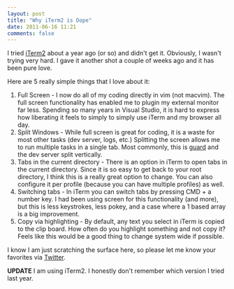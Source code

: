```yaml
---
layout: post
title: "Why iTerm2 is Dope"
date: 2011-06-16 11:21
comments: false
---
```


I tried [iTerm2](http://www.iterm2.com/) about a year ago (or so) and didn't get it. Obviously, I wasn't trying very hard. I gave it another shot a couple of weeks ago and it has been pure love. 

Here are 5 really simple things that I love about it: 

<!--more-->

1.  Full Screen - I now do all of my coding directly in vim (not macvim). The full screen functionality has enabled me to plugin my external monitor far less. Spending so many years in Visual Studio, it is hard to express how liberating it feels to simply to simply use iTerm and my browser all day. 
1. Split Windows - While full screen is great for coding, it is a waste for most other tasks (dev server, logs, etc.) Splitting the screen allows me to run multiple tasks in a single tab. Most commonly, this is [guard](http://www.scottw.com/ruby-guard) and the dev server split vertically.
1. Tabs in the current directory - There is an option in iTerm to open tabs in the current directory. Since it is so easy to get back to your root directory, I think this is a really great option to change. You can also configure it per profile (because you can have multiple profiles) as well. 
1. Switching tabs - In iTerm you can switch tabs by pressing CMD + a number key. I had been using screen for this functionality (and more), but this is less keystrokes, less pokey, and a case where a 1 based array is a big improvement. 
1. Copy via highlighting - By default, any text you select in iTerm is copied to the clip board. How often do you highlight something and not copy it? Feels like this would be a good thing to change system wide if possible. 

I know I am just scratching the surface here, so please let me know your favorites via [Twitter](http://twitter.com/scottw).

**UPDATE** I am using iTerm2. I honestly don't remember which version I tried last year.
